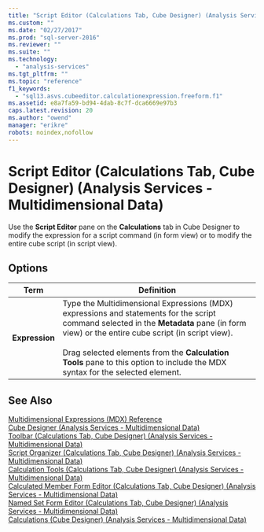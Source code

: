 ```yaml
---
title: "Script Editor (Calculations Tab, Cube Designer) (Analysis Services - Multidimensional Data) | Microsoft Docs"
ms.custom: ""
ms.date: "02/27/2017"
ms.prod: "sql-server-2016"
ms.reviewer: ""
ms.suite: ""
ms.technology: 
  - "analysis-services"
ms.tgt_pltfrm: ""
ms.topic: "reference"
f1_keywords: 
  - "sql13.asvs.cubeeditor.calculationexpression.freeform.f1"
ms.assetid: e8a7fa59-bd94-4dab-8c7f-dca6669e97b3
caps.latest.revision: 20
ms.author: "owend"
manager: "erikre"
robots: noindex,nofollow
---
```

# Script Editor (Calculations Tab, Cube Designer) (Analysis Services - Multidimensional Data)
  Use the **Script Editor** pane on the **Calculations** tab in Cube Designer to modify the expression for a script command (in form view) or to modify the entire cube script (in script view).  
  
## Options  
  
|Term|Definition|  
|----------|----------------|  
|**Expression**|Type the Multidimensional Expressions (MDX) expressions and statements for the script command selected in the **Metadata** pane (in form view) or the entire cube script (in script view).<br /><br /> Drag selected elements from the **Calculation Tools** pane to this option to include the MDX syntax for the selected element.|  
  
## See Also  
 [Multidimensional Expressions &#40;MDX&#41; Reference](../mdx/multidimensional-expressions-mdx-reference.md)   
 [Cube Designer &#40;Analysis Services - Multidimensional Data&#41;](../a9retired/cube-designer-analysis-services-multidimensional-data.md)   
 [Toolbar &#40;Calculations Tab, Cube Designer&#41; &#40;Analysis Services - Multidimensional Data&#41;](../a9retired/toolbar-calculations-tab-cube-designer-analysis-services-multidimensional-data.md)   
 [Script Organizer &#40;Calculations Tab, Cube Designer&#41; &#40;Analysis Services - Multidimensional Data&#41;](../a9retired/92624ca4-de67-4ebd-aab2-8adb527d327e.md)   
 [Calculation Tools &#40;Calculations Tab, Cube Designer&#41; &#40;Analysis Services - Multidimensional Data&#41;](../a9retired/b1aa8a1a-6532-45d2-8f53-d3e211d7197a.md)   
 [Calculated Member Form Editor &#40;Calculations Tab, Cube Designer&#41; &#40;Analysis Services - Multidimensional Data&#41;](../a9retired/f7719b9e-b1e6-4792-90a6-30d9d8eb1196.md)   
 [Named Set Form Editor &#40;Calculations Tab, Cube Designer&#41; &#40;Analysis Services - Multidimensional Data&#41;](../a9retired/0fcdb908-b160-4c66-917f-3185cd272079.md)   
 [Calculations &#40;Cube Designer&#41; &#40;Analysis Services - Multidimensional Data&#41;](../a9retired/calculations-cube-designer-analysis-services-multidimensional-data.md)  
  
  